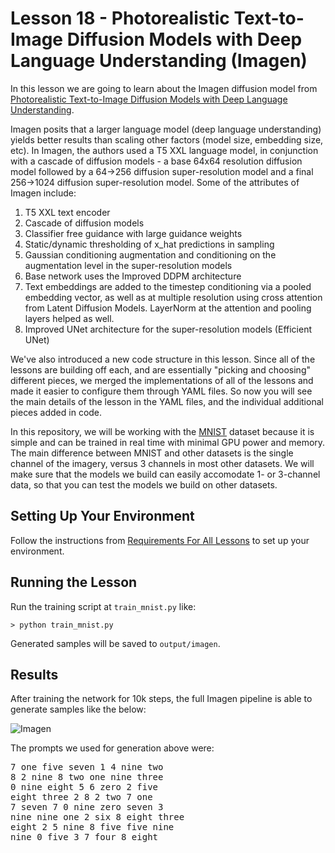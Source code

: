# Lesson 18 - Photorealistic Text-to-Image Diffusion Models with Deep Language Understanding (Imagen)

In this lesson we are going to learn about the Imagen diffusion model from [Photorealistic Text-to-Image Diffusion Models with Deep Language Understanding](https://arxiv.org/abs/2205.11487).

Imagen posits that a larger language model (deep language understanding) yields better results than scaling other factors (model size, embedding size, etc). In Imagen, the authors used a T5 XXL language model, in conjunction with a cascade of diffusion models - a base  64x64 resolution diffusion model followed by a 64->256 diffusion super-resolution model and a final 256->1024 diffusion super-resolution model. Some of the attributes of Imagen include:

1. T5 XXL text encoder
2. Cascade of diffusion models
3. Classifier free guidance with large guidance weights
4. Static/dynamic thresholding of x_hat predictions in sampling
5. Gaussian conditioning augmentation and conditioning on the augmentation level in the super-resolution models
6. Base network uses the Improved DDPM architecture
7. Text embeddings are added to the timestep conditioning via a pooled embedding vector, as well as at multiple resolution using cross attention from Latent Diffusion Models. LayerNorm at the attention and pooling layers helped as well.
8. Improved UNet architecture for the super-resolution models (Efficient UNet)

We've also introduced a new code structure in this lesson. Since all of the lessons are building off each, and are essentially "picking and choosing" different pieces, we merged 
the implementations of all of the lessons and made it easier to configure them through YAML files. So now you will see the main details of the lesson in the YAML files, and the individual additional pieces added in code.

In this repository, we will be working with the [MNIST](https://en.wikipedia.org/wiki/MNIST_database) dataset because it is simple and can be trained in real time with minimal GPU power and memory. The main difference between MNIST and other datasets is the single channel of the imagery, versus 3 channels in most other datasets. We will make sure that the models we build can easily accomodate 1- or 3-channel data, so that you can test the models we build on other datasets.

## Setting Up Your Environment

Follow the instructions from [Requirements For All Lessons](https://github.com/swookey-thinky/mindiffusion?tab=readme-ov-file#requirements-for-all-lessons) to set up your environment.

## Running the Lesson

Run the training script at `train_mnist.py` like:

```
> python train_mnist.py
```

Generated samples will be saved to `output/imagen`.

## Results

After training the network for 10k steps, the full Imagen pipeline is able to generate samples like the below:

![Imagen](https://drive.google.com/uc?export=view&id=1MKyRgPKoPRFHLzd78aTA1K3QHgNm08Px)

 The prompts we used for generation above were:

<pre>
7 one five seven 1 4 nine two 
8 2 nine 8 two one nine three 
0 nine eight 5 6 zero 2 five 
eight three 2 8 2 two 7 one 
7 seven 7 0 nine zero seven 3 
nine nine one 2 six 8 eight three 
eight 2 5 nine 8 five five nine 
nine 0 five 3 7 four 8 eight 
</pre>
